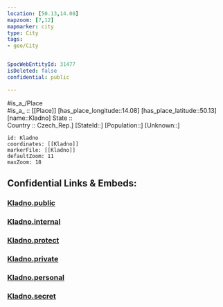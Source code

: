 ```yaml
---
location: [50.13,14.08] 
mapzoom: [7,12] 
mapmarker: city 
type: City
tags:
- geo/City


SpocWebEntityId: 31477
isDeleted: false
confidential: public

---
```

#is_a_/Place  
#is_a_ :: [[Place]] 
[has_place_longitude::14.08] 
[has_place_latitude::50.13] 
[name::Kladno] 
State ::  
Country :: Czech_Rep.] 
[StateId::] 
[Population::] 
[Unknown::] 


```leaflet
id: Kladno
coordinates: [[Kladno]] 
markerFile: [[Kladno]] 
defaultZoom: 11 
maxZoom: 18
```


## Confidential Links & Embeds: 

### [Kladno.public](/_public/\Earth\Continent\Europe\Europe~Central\Czech_Republic\regions~Czech_Republic\Středočeský\CityKladno.public.md) 

### [Kladno.internal](/_internal/\Earth\Continent\Europe\Europe~Central\Czech_Republic\regions~Czech_Republic\Středočeský\CityKladno.internal.md) 

### [Kladno.protect](/_protect/\Earth\Continent\Europe\Europe~Central\Czech_Republic\regions~Czech_Republic\Středočeský\CityKladno.protect.md) 

### [Kladno.private](/_private/\Earth\Continent\Europe\Europe~Central\Czech_Republic\regions~Czech_Republic\Středočeský\CityKladno.private.md) 

### [Kladno.personal](/_personal/\Earth\Continent\Europe\Europe~Central\Czech_Republic\regions~Czech_Republic\Středočeský\CityKladno.personal.md) 

### [Kladno.secret](/_secret/\Earth\Continent\Europe\Europe~Central\Czech_Republic\regions~Czech_Republic\Středočeský\CityKladno.secret.md)


